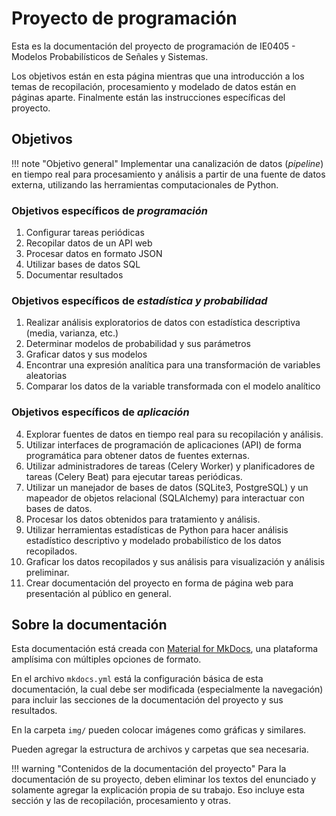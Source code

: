 # Proyecto de programación

Esta es la documentación del proyecto de programación de IE0405 - Modelos Probabilísticos de Señales y Sistemas.

Los objetivos están en esta página mientras que una introducción a los temas de recopilación, procesamiento y modelado de datos están en páginas aparte. Finalmente están las instrucciones específicas del proyecto.

## Objetivos

!!! note "Objetivo general"
    Implementar una canalización de datos (*pipeline*) en tiempo real para procesamiento y análisis a partir de una fuente de datos externa, utilizando las herramientas computacionales de Python.

### Objetivos específicos de *programación*

1. Configurar tareas periódicas
2. Recopilar datos de un API web
3. Procesar datos en formato JSON
4. Utilizar bases de datos SQL
5. Documentar resultados 

### Objetivos específicos de *estadística y probabilidad*

1. Realizar análisis exploratorios de datos con estadística descriptiva (media, varianza, etc.)
2. Determinar modelos de probabilidad y sus parámetros
3. Graficar datos y sus modelos
4. Encontrar una expresión analítica para una transformación de variables aleatorias
5. Comparar los datos de la variable transformada con el modelo analítico

### Objetivos específicos de *aplicación*

4. Explorar fuentes de datos en tiempo real para su recopilación y análisis.
5. Utilizar interfaces de programación de aplicaciones (API) de forma programática para obtener datos de fuentes externas.
6. Utilizar administradores de tareas (Celery Worker) y planificadores de tareas (Celery Beat) para ejecutar tareas periódicas.
7. Utilizar un manejador de bases de datos (SQLite3, PostgreSQL) y un mapeador de objetos relacional (SQLAlchemy) para interactuar con bases de datos.
8.  Procesar los datos obtenidos para tratamiento y análisis.
9.  Utilizar herramientas estadísticas de Python para hacer análisis estadístico descriptivo y modelado probabilístico de los datos recopilados.
10. Graficar los datos recopilados y sus análisis para visualización y análisis preliminar.
11. Crear documentación del proyecto en forma de página web para presentación al público en general.

## Sobre la documentación

Esta documentación está creada con [Material for MkDocs](https://squidfunk.github.io/mkdocs-material/), una plataforma amplísima con múltiples opciones de formato.

En el archivo `mkdocs.yml` está la configuración básica de esta documentación, la cual debe ser modificada (especialmente la navegación) para incluir las secciones de la documentación del proyecto y sus resultados.

En la carpeta `img/` pueden colocar imágenes como gráficas y similares.

Pueden agregar la estructura de archivos y carpetas que sea necesaria.

!!! warning "Contenidos de la documentación del proyecto"
    Para la documentación de su proyecto, deben eliminar los textos del enunciado y solamente agregar la explicación propia de su trabajo. Eso incluye esta sección y las de recopilación, procesamiento y otras.
